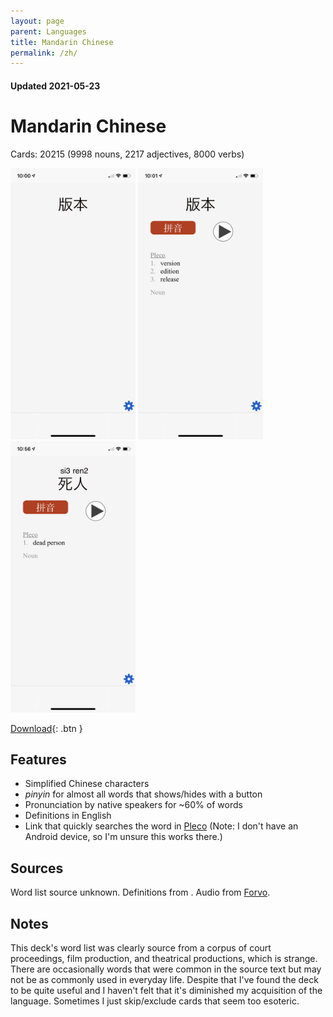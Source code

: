 ```yaml
---
layout: page
parent: Languages
title: Mandarin Chinese
permalink: /zh/
---
```


#### Updated 2021-05-23
# Mandarin Chinese

Cards: 20215 (9998 nouns, 2217 adjectives, 8000 verbs)

<img width="200" src="/assets/IMG_5961.PNG"/>
<img width="200" src="/assets/IMG_5962.PNG"/>
<img width="200" src="/assets/IMG_5966.PNG"/>

[Download](https://drive.google.com/file/d/1WW6do0Qcgt4OKgFh5gCDGvUzpsTDdKKf/view?usp=sharing){: .btn }

## Features

* Simplified Chinese characters
* _pinyin_ for almost all words that shows/hides with a button
* Pronunciation by native speakers for ~60% of words
* Definitions in English
* Link that quickly searches the word in [Pleco](https://www.pleco.com/) (Note: I don't have an Android device, so I'm unsure this works there.)

## Sources

Word list source unknown. Definitions from . Audio from [Forvo](https://forvo.com/).

## Notes

This deck's word list was clearly source from a corpus of court proceedings, film production, and theatrical productions, which is strange. There are occasionally words that were common in the source text but may not be as commonly used in everyday life. Despite that I've found the deck to be quite useful and I haven't felt that it's diminished my acquisition of the language. Sometimes I just skip/exclude cards that seem too esoteric.
